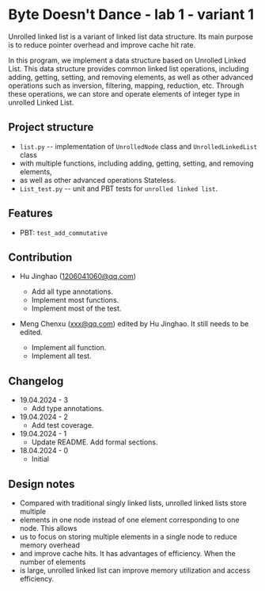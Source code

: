 # Byte Doesn't Dance - lab 1 - variant 1

Unrolled linked list is a variant of linked list data structure. Its 
main purpose is to reduce pointer overhead and improve cache hit rate.

In this program, we implement a data structure based on Unrolled Linked List. 
This data structure provides common linked list operations, including adding, 
getting, setting, and removing elements, as well as other advanced operations 
such as inversion, filtering, mapping, reduction, etc. Through these operations, 
we can store and operate elements of integer type in unrolled Linked List.

## Project structure

- `list.py` -- implementation of `UnrolledNode` class and `UnrolledLinkedList` class 
- with multiple functions, including adding, getting, setting, and removing elements, 
- as well as other advanced operations
   Stateless.
- `List_test.py` -- unit and PBT tests for `unrolled linked list`.

## Features

- PBT: `test_add_commutative`

## Contribution

- Hu Jinghao (1206041060@qq.com) 
  - Add all type annotations.
  - Implement most functions.
  - Implement most of the test.

- Meng Chenxu (xxx@qq.com) edited by Hu Jinghao. It still needs to be edited.
  - Implement all function.
  - Implement all test.

## Changelog

- 19.04.2024 - 3
  - Add type annotations.
- 19.04.2024 - 2
  - Add test coverage.
- 19.04.2024 - 1
  - Update README. Add formal sections.
- 18.04.2024 - 0
  - Initial

## Design notes

- Compared with traditional singly linked lists, unrolled linked lists store multiple 
- elements in one node instead of one element corresponding to one node. This allows 
- us to focus on storing multiple elements in a single node to reduce memory overhead 
- and improve cache hits. It has advantages of efficiency. When the number of elements 
- is large, unrolled linked list can improve memory utilization and access efficiency.

